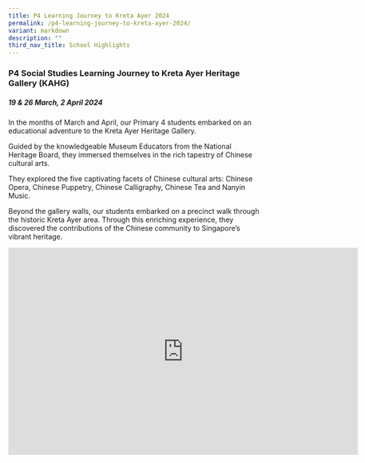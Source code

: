 ```yaml
---
title: P4 Learning Journey to Kreta Ayer 2024
permalink: /p4-learning-journey-to-kreta-ayer-2024/
variant: markdown
description: ""
third_nav_title: School Highlights
---
```

### **P4 Social Studies Learning Journey to Kreta Ayer Heritage Gallery (KAHG)**

##### 19 &amp; 26 March, 2 April 2024

In the months of March and April, our Primary 4 students embarked on an educational adventure to the Kreta Ayer Heritage Gallery.

Guided by the knowledgeable Museum Educators from the National Heritage Board, they immersed themselves in the rich tapestry of Chinese cultural arts. 

They explored the five captivating facets of Chinese cultural arts: Chinese Opera, Chinese Puppetry, Chinese Calligraphy, Chinese Tea and Nanyin Music.

Beyond the gallery walls, our students embarked on a precinct walk through the historic Kreta Ayer area. Through this enriching experience, they discovered the contributions of the Chinese community to Singapore’s vibrant heritage.

<center><iframe allowfullscreen="" allow="accelerometer; autoplay; clipboard-write; encrypted-media; gyroscope; picture-in-picture; web-share" frameborder="0" title="YouTube video player" src="https://www.youtube.com/embed/ok32UC6aMtM?si=6Bnut0D0wHXuJcXG" height="415" width="700"></iframe></center>